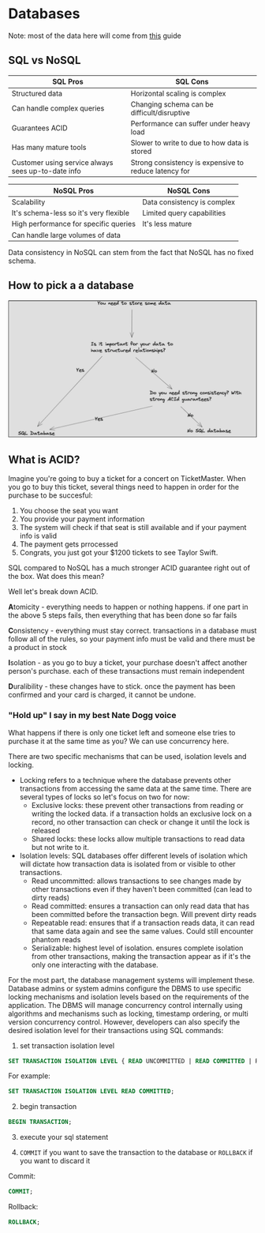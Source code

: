 # Databases

Note: most of the data here will come from [this](https://interviewing.io/guides/system-design-interview/part-two) guide

## SQL vs NoSQL

| SQL Pros                                           | SQL Cons                                              |
| -------------------------------------------------- | ----------------------------------------------------- |
| Structured data                                    | Horizontal scaling is complex                         |
| Can handle complex queries                         | Changing schema can be difficult/disruptive           |
| Guarantees ACID                                    | Performance can suffer under heavy load               |
| Has many mature tools                              | Slower to write to due to how data is stored          |
| Customer using service always sees up-to-date info | Strong consistency is expensive to reduce latency for |

| NoSQL Pros                             | NoSQL Cons                  |
| -------------------------------------- | --------------------------- |
| Scalability                            | Data consistency is complex |
| It's schema-less so it's very flexible | Limited query capabilities  |
| High performance for specific queries  | It's less mature            |
| Can handle large volumes of data       |                             |

Data consistency in NoSQL can stem from the fact that NoSQL has no fixed schema.

## How to pick a a database

![guide to pick out database](image.png)

## What is ACID?

Imagine you're going to buy a ticket for a concert on TicketMaster. When you go to buy this ticket, several things need to happen in order for the purchase to be succesful:

1. You choose the seat you want
2. You provide your payment information
3. The system will check if that seat is still available and if your payment info is valid
4. The payment gets prrocessed
5. Congrats, you just got your $1200 tickets to see Taylor Swift.

SQL compared to NoSQL has a much stronger ACID guarantee right out of the box. Wat does this mean?

Well let's break down ACID.

**A**tomicity - everything needs to happen or nothing happens. if one part in the above 5 steps fails, then everything that has been done so far fails

**C**onsistency - everything must stay correct. transactions in a database must follow all of the rules, so your payment info must be valid and there must be a product in stock

**I**solation - as you go to buy a ticket, your purchase doesn't affect another person's purchase. each of these transactions must remain independent

**D**uralibility - these changes have to stick. once the payment has been confirmed and your card is charged, it cannot be undone.

### "Hold up" I say in my best Nate Dogg voice

What happens if there is only one ticket left and someone else tries to purchase it at the same time as you? We can use concurrency here.

There are two specific mechanisms that can be used, isolation levels and locking.

- Locking refers to a technique where the database prevents other transactions from accessing the same data at the same time. There are several types of locks so let's focus on two for now:
  - Exclusive locks: these prevent other transactions from reading or writing the locked data. if a transaction holds an exclusive lock on a record, no other transaction can check or change it until the lock is released
  - Shared locks: these locks allow multiple transactions to read data but not write to it.
- Isolation levels: SQL databases offer different levels of isolation which will dictate how transaction data is isolated from or visible to other transactions.
  - Read uncommitted: allows transactions to see changes made by other transactions even if they haven't been committed (can lead to dirty reads)
  - Read committed: ensures a transaction can only read data that has been committed before the transaction begn. Will prevent dirty reads
  - Repeatable read: ensures that if a transaction reads data, it can read that same data again and see the same values. Could still encounter phantom reads
  - Serializable: highest level of isolation. ensures complete isolation from other transactions, making the transaction appear as if it's the only one interacting with the database.

For the most part, the database management systems will implement these. Database admins or system admins configure the DBMS to use specific locking mechanisms and isolation levels based on the requirements of the application. The DBMS will manage concurrency control internally using algorithms and mechanisms such as locking, timestamp ordering, or multi version concurrency control. However, developers can also specify the desired isolation level for their transactions using SQL commands:

1. set transaction isolation level

```SQL
SET TRANSACTION ISOLATION LEVEL { READ UNCOMMITTED | READ COMMITTED | REPEATABLE READ | SERIALIZABLE };
```

For example:

```SQL
SET TRANSACTION ISOLATION LEVEL READ COMMITTED;
```

2. begin transaction

```SQL
BEGIN TRANSACTION;
```

3. execute your sql statement

4. `COMMIT` if you want to save the transaction to the database or `ROLLBACK` if you want to discard it

Commit:

```SQL
COMMIT;
```

Rollback:

```SQL
ROLLBACK;
```
